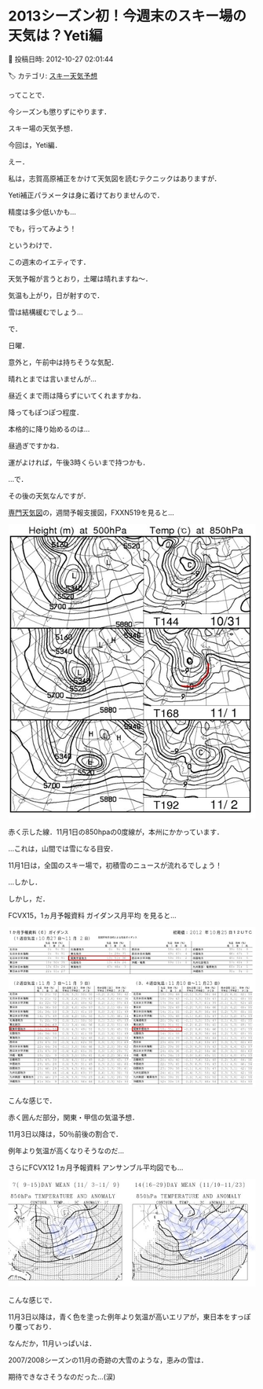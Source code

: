 # 2013シーズン初！今週末のスキー場の天気は？Yeti編

📅 投稿日時: 2012-10-27 02:01:44

🏷️ カテゴリ: [スキー天気予想](c6554f5c3c106093b511a8daae23757e8.md)

ってことで．


今シーズンも懲りずにやります．


スキー場の天気予想．





今回は，Yeti編．


えー．


私は，志賀高原補正をかけて天気図を読むテクニックはありますが．


Yeti補正パラメータは身に着けておりませんので．


精度は多少低いかも…


でも，行ってみよう！





というわけで．


この週末のイエティです．


天気予報が言うとおり，土曜は晴れますね～．


気温も上がり，日が射すので．


雪は結構緩むでしょう…





で．


日曜．


意外と，午前中は持ちそうな気配．


晴れとまでは言いませんが…


昼近くまで雨は降らずにいてくれますかね．


降ってもぽつぽつ程度．





本格的に降り始めるのは…


昼過ぎですかね．


運がよければ，午後3時くらいまで持つかも．





…で．


その後の天気なんですが．


[専門天気図](http://n-kishou.com/ee/exp/exp.html)の，週間予報支援図，FXXN519を見ると…




![78eb8d5950e834234d4f983ee0d6b77d.jpg](images/78eb8d5950e834234d4f983ee0d6b77d.jpg)




赤く示した線．11月1日の850hpaの0度線が，本州にかかっています．


…これは，山間では雪になる目安．


11月1日は，全国のスキー場で，初積雪のニュースが流れるでしょう！





…しかし．


しかし，だ．


FCVX15，1ヵ月予報資料 ガイダンス月平均 を見ると…




![05e5936a6aceb3764050b7cc96457bdf.jpg](images/05e5936a6aceb3764050b7cc96457bdf.jpg)




こんな感じで．


赤く囲んだ部分，関東・甲信の気温予想．


11月3日以降は，50％前後の割合で．


例年より気温が高くなりそうなのだ…





さらにFCVX12 1ヵ月予報資料 アンサンブル平均図でも…




![b3df42970d511c4954384480f31c8f2d.jpg](images/b3df42970d511c4954384480f31c8f2d.jpg)




こんな感じで．


11月3日以降は，青く色を塗った例年より気温が高いエリアが，東日本をすっぽり覆っており．





なんだか，11月いっぱいは．


2007/2008シーズンの11月の奇跡の大雪のような，恵みの雪は．


期待できなさそうなのだった…(涙)
